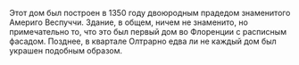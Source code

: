 Этот дом был построен в 1350 году двоюродным прадедом знаменитого Америго Веспуччи. Здание, в общем, ничем не знаменито, но примечательно то, что это был первый дом во Флоренции с расписным фасадом. Позднее, в квартале Олтрарно едва ли не каждый дом был украшен подобным образом. 